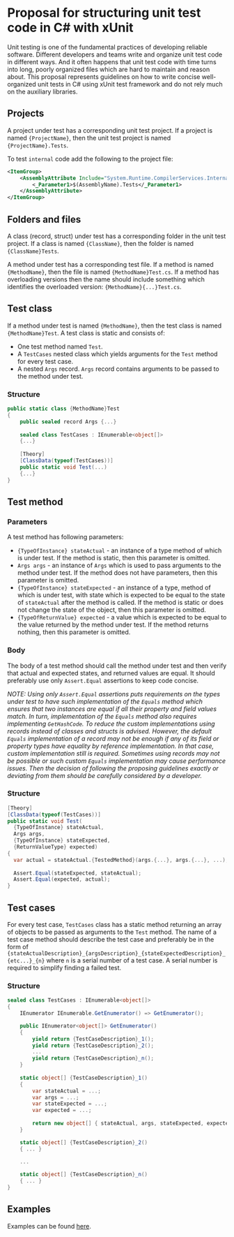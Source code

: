 # Proposal for structuring unit test code in C# with xUnit

Unit testing is one of the fundamental practices of developing reliable software. Different developers and teams write and organize unit test code in different ways. And it often happens that unit test code with time turns into long, poorly organized files which are hard to maintain and reason about. This proposal represents guidelines on how to write concise well-organized unit tests in C# using xUnit test framework and do not rely much on the auxiliary libraries.


## Projects

A project under test has a corresponding unit test project. If a project is named `{ProjectName}`, then the unit test project is named `{ProjectName}.Tests`.

To test `internal` code add the following to the project file:

```XML
<ItemGroup>
    <AssemblyAttribute Include="System.Runtime.CompilerServices.InternalsVisibleTo">
        <_Parameter1>$(AssemblyName).Tests</_Parameter1>
    </AssemblyAttribute>
</ItemGroup>
```

## Folders and files

A class (record, struct) under test has a corresponding folder in the unit test project. If a class is named `{ClassName}`, then the folder is named `{ClassName}Tests`.

A method under test has a corresponding test file. If a method is named `{MethodName}`, then the file is named `{MethodName}Test.cs`. If a method has overloading versions then the name should include something which identifies the overloaded version: `{MethodName}{...}Test.cs`.

## Test class

If a method under test is named `{MethodName}`, then the test class is named `{MethodName}Test`.
A test class is static and consists of:
- One test method named `Test`. 
- A `TestCases` nested class which yields arguments for the `Test` method for every test case.
- A nested `Args` record. `Args` record contains arguments to be passed to the method under test.

### Structure

```C#
public static class {MethodName}Test
{
    public sealed record Args {...}        
    
    sealed class TestCases : IEnumerable<object[]>
    {...}
        
    [Theory]
    [ClassData(typeof(TestCases))]
    public static void Test(...)
    {...}
}
```

## Test method

### Parameters

A test method has following parameters:
- `{TypeOfInstance} stateActual` - an instance of a type method of which is under test. If the method is static, then this parameter is omitted. 
- `Args args` - an instance of `Args` which is used to pass arguments to the method under test. If the method does not have parameters, then this parameter is omitted. 
- `{TypeOfInstance} stateExpected`  - an instance of a type, method of which is under test, with state which is expected to be equal to the state of `stateActual` after the method is called. If the method is static or does not change the state of the object, then this parameter is omitted.
- `{TypeOfReturnValue} expected` - a value which is expected to be equal to the value returned by the method under test. If the method returns nothing, then this parameter is omitted.

### Body

The body of a test method should call the method under test and then verify that actual and expected states, and returned values are equal. It should preferably use only `Assert.Equal` assertions to keep code concise.

_NOTE: Using only `Assert.Equal` assertions puts requirements on the types under test to have such implementation of the `Equals` method which ensures that two instances are equal if all their property and field values match. In turn, implementation of the `Equals` method also requires implementing `GetHashCode`. To reduce the custom implementations using records instead of classes and structs is advised. However, the default `Equals` implementation of a record may not be enough if any of its field or property types have equality by reference implementation. In that case, custom implementation still is required. Sometimes using records may not be possible or such custom `Equals` implementation may cause performance issues. Then the decision of following the proposing guidelines exactly or deviating from them should be carefully considered by a developer._

### Structure

```C#
[Theory]
[ClassData(typeof(TestCases))]
public static void Test(
  {TypeOfInstance} stateActual, 
  Args args,
  {TypeOfInstance} stateExpected,
  {ReturnValueType} expected)
{
  var actual = stateActual.{TestedMethod}(args.{...}, args.{...}, ...);
    
  Assert.Equal(stateExpected, stateActual);
  Assert.Equal(expected, actual);
}
```

## Test cases

For every test case, `TestCases` class has a static method returning an array of objects to be passed as arguments to the `Test` method. The name of a test case method should describe the test case and preferably be in the form of `{stateActualDescription}_{argsDescription}_{stateExpectedDescription}_{etc...}_{n}` where `n` is a serial number of a test case. A serial number is required to simplify finding a failed test.

### Structure 

```C#
sealed class TestCases : IEnumerable<object[]>
{
    IEnumerator IEnumerable.GetEnumerator() => GetEnumerator();

    public IEnumerator<object[]> GetEnumerator()
    {
        yield return {TestCaseDescription}_1();
        yield return {TestCaseDescription}_2();
        ...
        yield return {TestCaseDescription}_n();
    }
    
    static object[] {TestCaseDescription}_1()
    {
        var stateActual = ...;
        var args = ...;
        var stateExpected = ...;
        var expected = ...;
        
        return new object[] { stateActual, args, stateExpected, expected };
    }

    static object[] {TestCaseDescription}_2()
    { ... }

    ...
    
    static object[] {TestCaseDescription}_n()
    { ... }
}
```

## Examples

Examples can be found [here](https://github.com/es-repo/better-unit-tests/tree/main/InCSharpWithXUnit/src).




